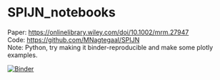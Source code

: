 # SPIJN_notebooks
Paper: https://onlinelibrary.wiley.com/doi/10.1002/mrm.27947 <br> 
Code: https://github.com/MNagtegaal/SPIJN <br> 
Note: Python, try making it binder-reproducible and make some plotly examples. 

[![Binder](https://mybinder.org/badge_logo.svg)](https://mybinder.org/v2/gh/Notebook-Factory/SPIJN_notebooks/main?filepath=SPINJ.ipynb)
